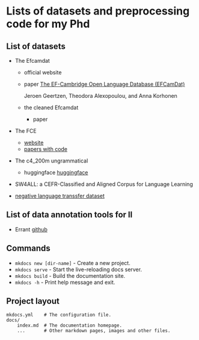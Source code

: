 # Lists of datasets and preprocessing code for my Phd

## List of datasets
* The Efcamdat
    - official website
    - paper [ The EF-Cambridge Open Language Database (EFCamDat)
](https://www.lingref.com/cpp/slrf/2012/paper3100.pdf) 
        
      Jeroen Geertzen, Theodora Alexopoulou, and Anna Korhonen
    - the cleaned Efcamdat
        - paper

* The FCE
    - [website](https://ilexir.co.uk/datasets/index.html)
    - [papers with code](https://paperswithcode.com/sota/grammatical-error-detection-on-fce)
* The c4_200m ungrammatical
    - huggingface [huggingface](https://huggingface.co/datasets/liweili/c4_200m?row=1) 
* SW4ALL: a CEFR-Classified and Aligned Corpus for Language Learning
* [negative language transsfer dataset](https://www.researchgate.net/publication/352365587_Negative_language_transfer_in_learner_English_A_new_dataset)

## List of data annotation tools for ll

* Errant
    [github](https:www.github.com/chrisjbryant/errant)

## Commands

* `mkdocs new [dir-name]` - Create a new project.
* `mkdocs serve` - Start the live-reloading docs server.
* `mkdocs build` - Build the documentation site.
* `mkdocs -h` - Print help message and exit.

## Project layout

    mkdocs.yml    # The configuration file.
    docs/
        index.md  # The documentation homepage.
        ...       # Other markdown pages, images and other files.

